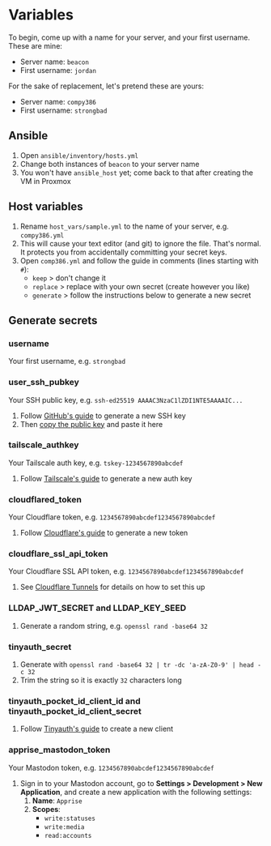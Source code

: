 # Variables

To begin, come up with a name for your server, and your first username. These are mine:

-   Server name: `beacon`
-   First username: `jordan`

For the sake of replacement, let's pretend these are yours:

-   Server name: `compy386`
-   First username: `strongbad`

## Ansible

1. Open `ansible/inventory/hosts.yml`
1. Change both instances of `beacon` to your server name
1. You won't have `ansible_host` yet; come back to that after creating the VM in Proxmox

## Host variables

1. Rename `host_vars/sample.yml` to the name of your server, e.g. `compy386.yml`
1. This will cause your text editor (and git) to ignore the file. That's normal. It protects you from accidentally committing your secret keys.
1. Open `comp386.yml` and follow the guide in comments (lines starting with `#`):
    - `keep` &gt; don't change it
    - `replace` &gt; replace with your own secret (create however you like)
    - `generate` &gt; follow the instructions below to generate a new secret

## Generate secrets

### username

Your first username, e.g. `strongbad`

### user_ssh_pubkey

Your SSH public key, e.g. `ssh-ed25519 AAAAC3NzaC1lZDI1NTE5AAAAIC...`

1. Follow [GitHub's guide](https://docs.github.com/en/authentication/connecting-to-github-with-ssh/generating-a-new-ssh-key-and-adding-it-to-the-ssh-agent) to generate a new SSH key
2. Then [copy the public key](https://docs.github.com/en/authentication/connecting-to-github-with-ssh/adding-a-new-ssh-key-to-your-github-account) and paste it here

### tailscale_authkey

Your Tailscale auth key, e.g. `tskey-1234567890abcdef`

1. Follow [Tailscale's guide](https://tailscale.com/kb/1085/auth-keys) to generate a new auth key

### cloudflared_token

Your Cloudflare token, e.g. `1234567890abcdef1234567890abcdef`

1. Follow [Cloudflare's guide](https://developers.cloudflare.com/cloudflare-one/connections/connect-networks/get-started/) to generate a new token

### cloudflare_ssl_api_token

Your Cloudflare SSL API token, e.g. `1234567890abcdef1234567890abcdef`

1. See [Cloudflare Tunnels](docs/cloudflare.md#ssl-api-key) for details on how to set this up

### LLDAP_JWT_SECRET and LLDAP_KEY_SEED

1. Generate a random string, e.g. `openssl rand -base64 32`

### tinyauth_secret

1. Generate with `openssl rand -base64 32 | tr -dc 'a-zA-Z0-9' | head -c 32`
2. Trim the string so it is exactly `32` characters long

### tinyauth_pocket_id_client_id and tinyauth_pocket_id_client_secret

1. Follow [Tinyauth's guide](https://tinyauth.app/docs/guides/pocket-id.html) to create a new client

### apprise_mastodon_token

Your Mastodon token, e.g. `1234567890abcdef1234567890abcdef`

1. Sign in to your Mastodon account, go to **Settings &gt; Development &gt; New Application**, and create a new application with the following settings:
    1. **Name**: `Apprise`
    2. **Scopes**:
        - `write:statuses`
        - `write:media`
        - `read:accounts`
